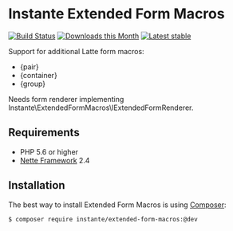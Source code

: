 Instante Extended Form Macros
================================

[![Build Status](https://travis-ci.org/instante/extended-form-macros.svg?branch=master)](https://travis-ci.org/instante/extended-form-macros)
[![Downloads this Month](https://img.shields.io/packagist/dm/instante/extended-form-macros.svg)](https://packagist.org/packages/instante/extended-form-macros)
[![Latest stable](https://img.shields.io/packagist/v/instante/extended-form-macros.svg)](https://packagist.org/packages/instante/extended-form-macros)

Support for additional Latte form macros:

- {pair}
- {container}
- {group}

Needs form renderer implementing Instante\ExtendedFormMacros\IExtendedFormRenderer.

Requirements
------------

- PHP 5.6 or higher
- [Nette Framework](https://github.com/nette/nette) 2.4


Installation
------------

The best way to install Extended Form Macros is using  [Composer](http://getcomposer.org/):

```sh
$ composer require instante/extended-form-macros:@dev
```
